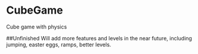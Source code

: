 # CubeGame
Cube game with physics



##Unfinished
Will add more features and levels in the near future, including jumping, easter eggs, ramps, better levels.
